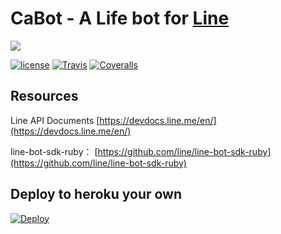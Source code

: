 # CaBot - A Life bot for [Line](https://line.me)
![](http://i.imgur.com/rprSjsu.png)



[![license](https://img.shields.io/github/license/aar0nTw/CaBot.svg)]() [![Travis](https://img.shields.io/travis/aar0nTw/CaBot.svg)]() [![Coveralls](https://img.shields.io/coveralls/aar0nTw/CaBot.svg)]()


## Resources

Line API Documents
[https://devdocs.line.me/en/](https://devdocs.line.me/en/)

line-bot-sdk-ruby：
[https://github.com/line/line-bot-sdk-ruby](https://github.com/line/line-bot-sdk-ruby)

## Deploy to heroku your own

[![Deploy](https://www.herokucdn.com/deploy/button.svg)](https://heroku.com/deploy)
